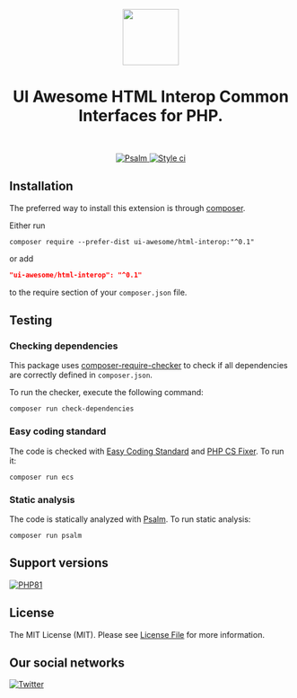 <p align="center">
    <a href="https://github.com/ui-awesome/html-interop" target="_blank">
        <img src="https://avatars.githubusercontent.com/u/121752654?s=200&v=4" height="100px">
    </a>
    <h1 align="center">UI Awesome HTML Interop Common Interfaces for PHP.</h1>
    <br>
</p>

<p align="center">
    </a>
    <a href="https://github.com/ui-awesome/html-interop/actions/workflows/static.yml" target="_blank">
        <img src="https://github.com/ui-awesome/html-interop/actions/workflows/static.yml/badge.svg" alt="Psalm">
    </a>
    <a href="https://github.styleci.io/repos/767397797?branch=main">
        <img src="https://github.styleci.io/repos/767397797/shield?branch=main" alt="Style ci">
    </a>    
</p>

## Installation

The preferred way to install this extension is through [composer](https://getcomposer.org/download/).

Either run

```shell
composer require --prefer-dist ui-awesome/html-interop:"^0.1"
```

or add

```json
"ui-awesome/html-interop": "^0.1"
```

to the require section of your `composer.json` file. 

## Testing

### Checking dependencies

This package uses [composer-require-checker](https://github.com/maglnet/ComposerRequireChecker) to check if all
dependencies are correctly defined in `composer.json`.

To run the checker, execute the following command:

```shell
composer run check-dependencies
```

### Easy coding standard

The code is checked with [Easy Coding Standard](https://github.com/easy-coding-standard/easy-coding-standard) and
[PHP CS Fixer](https://github.com/PHP-CS-Fixer/PHP-CS-Fixer). To run it:

```shell
composer run ecs
```

### Static analysis

The code is statically analyzed with [Psalm](https://psalm.dev/). To run static analysis:

```shell
composer run psalm
```

## Support versions

[![PHP81](https://img.shields.io/badge/PHP-%3E%3D8.1-787CB5)](https://www.php.net/releases/8.1/en.php)

## License

The MIT License (MIT). Please see [License File](LICENSE) for more information.

## Our social networks

[![Twitter](https://img.shields.io/badge/twitter-follow-1DA1F2?logo=twitter&logoColor=1DA1F2&labelColor=555555?style=flat)](https://twitter.com/Terabytesoftw)

